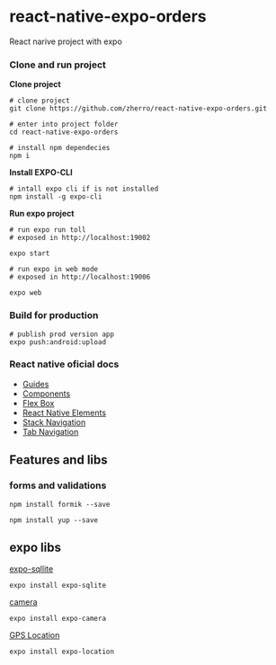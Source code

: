 # react-native-expo-orders

React narive project with expo

### Clone and run project

**Clone project**

```
# clone project
git clone https://github.com/zherro/react-native-expo-orders.git

# enter into project folder
cd react-native-expo-orders

# install npm dependecies
npm i
```

**Install EXPO-CLI**

```
# intall expo cli if is not installed
npm install -g expo-cli
```

**Run expo project**

```
# run expo run toll
# exposed in http://localhost:19002

expo start
```


```
# run expo in web mode
# exposed in http://localhost:19006

expo web
```

### Build for production

```
# publish prod version app
expo push:android:upload
```

### React native oficial docs

- [Guides](https://reactnative.dev/docs/next/getting-started)
- [Components](https://reactnative.dev/docs/next/components-and-apis)
- [Flex Box](https://reactnative.dev/docs/next/flexbox)
- [React Native Elements](https://reactnativeelements.com/docs/3.4.2/getting_started)
- [Stack Navigation](https://reactnavigation.org/docs/stack-navigator/)
- [Tab Navigation](https://reactnavigation.org/docs/bottom-tab-navigator)

## Features and libs

### forms and validations

```
npm install formik --save

npm install yup --save
```

## expo libs

[expo-sqllite](https://docs.expo.dev/versions/latest/sdk/sqlite/)

```
expo install expo-sqlite
```

[camera](https://docs.expo.dev/versions/v44.0.0/sdk/camera/)

```
expo install expo-camera
```

[GPS Location](https://docs.expo.dev/versions/v44.0.0/sdk/location/)

```
expo install expo-location
```